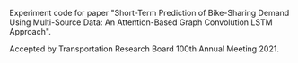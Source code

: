 Experiment code for paper "Short-Term Prediction of Bike-Sharing Demand Using Multi-Source Data: An Attention-Based Graph Convolution LSTM Approach".

Accepted by Transportation Research Board 100th Annual Meeting 2021.
